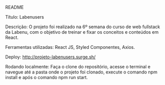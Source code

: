 README

Título: Labenusers

Descrição: O projeto foi realizado na 6º semana do curso de web fullstack da Labenu, com o objetivo de treinar e fixar os conceitos e conteúdos em React.

Ferramentas utilizadas: React JS, Styled Componentes, Axios.

Deploy: http://projeto-labenusers.surge.sh/ 

Rodando localmente: Faça o clone do repositório, acesse o terminal e navegue até a pasta onde o projeto foi clonado, execute o comando npm install e após o comando npm run start.

